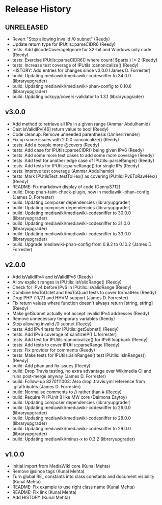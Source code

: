# Release History

## UNRELEASED
* Revert "Stop allowing invalid /0 subnet" (Reedy)
* Update return type for IPUtils::parseCIDR6 (Reedy)
* tests: Add @codeCoverageIgnore for 32-bit and Windows only code (Reedy)
* tests: Exercise IPUtils::parseCIDR6() where count( $parts ) != 2 (Reedy)
* tests: Increase test coverage of IPUtils::canonicalize() (Reedy)
* HISTORY: Add entries for changes since v3.0.0 (James D. Forrester)
* build: Updating mediawiki/mediawiki-codesniffer to 34.0.0 (libraryupgrader)
* build: Updating mediawiki/mediawiki-phan-config to 0.10.6 (libraryupgrader)
* build: Updating ockcyp/covers-validator to 1.3.1 (libraryupgrader)

## v3.0.0
* Add method to retrieve all IPs in a given range (Ammar Abdulhamid)
* Cast isValidIPv[46] return value to bool (Reedy)
* Code cleanup: Remove unneeded parenthesis (Umherirrender)
* Fix up some issues with 2.0.0 canonicalize() (Reedy)
* tests: Add a couple more @covers (Reedy)
* tests: Add case for IPUtils::parseCIDR() being given IPv6 (Reedy)
* tests: Add some more test cases to add some more coverage (Reedy)
* tests: Add test for another edge case of IPUtils::parseRange() (Reedy)
* tests: Add tests for IPUtils::parseRange() for single IPs (Reedy)
* tests: Improve test coverage (Ammar Abdulhamid)
* tests: Mark IPUtilsTest::testToHex() as covering IPUtils:IPv6ToRawHex() (Reedy)
* README: Fix markdown display of code (DannyS712)
* build: Drop phan-taint-check-plugin, now in mediawiki-phan-config (James D. Forrester)
* build: Updating composer dependencies (libraryupgrader)
* build: Updating composer dependencies (libraryupgrader)
* build: Updating mediawiki/mediawiki-codesniffer to 30.0.0 (libraryupgrader)
* build: Updating mediawiki/mediawiki-codesniffer to 31.0.0 (libraryupgrader)
* build: Updating mediawiki/mediawiki-codesniffer to 33.0.0 (libraryupgrader)
* build: Upgrade mediawiki-phan-config from 0.9.2 to 0.10.2 (James D. Forrester)

## v2.0.0
* Add isValidIPv4 and isValidIPv6 (Reedy)
* Allow explicit ranges in IPUtils::isValidRange() (Reedy)
* Check for IPv4 before IPv6 in IPUtils::isValidRange (Reedy)
* Combine hexToOctet and hexToQuad tests to cover formatHex (Reedy)
* Drop PHP 7.0/7.1 and HHVM support (James D. Forrester)
* Fix return values where function doesn't always return [string, string] (Reedy)
* Make getSubnet actually not accept invalid IPv4 addresses (Reedy)
* Remove unnecessary temporary variables (Reedy)
* Stop allowing invalid /0 subnet (Reedy)
* tests: Add IPv4 tests for IPUtils::getSubnet() (Reedy)
* tests: Add IPv6 coverage of sanitizeIP() (Jforrester)
* tests: Add test for IPUtils::canonicalize() for IPv6 loopback (Reedy)
* tests: Add tests to cover IPUtils::parseRange (Reedy)
* tests: Fix provider for comments (Reedy)
* tests: Make tests for IPUtils::isInRanges() test IPUtils::isInRanges() (Reedy)
* build: Add phan and fix issues (Reedy)
* build: Drop Travis testing, no extra advantage over Wikimedia CI and runs post-merge anyway (James D. Forrester)
* build: Follow-up 8270f11003: Also drop .travis.yml reference from .gitattributes (James D. Forrester)
* build: Normalise comments to // rather than # (Reedy)
* build: Require PHPUnit 8 like MW core (Daimona Eaytoy)
* build: Updating composer dependencies (libraryupgrader)
* build: Updating mediawiki/mediawiki-codesniffer to 26.0.0 (libraryupgrader)
* build: Updating mediawiki/mediawiki-codesniffer to 28.0.0 (libraryupgrader)
* build: Updating mediawiki/mediawiki-codesniffer to 29.0.0 (libraryupgrader)
* build: Updating mediawiki/minus-x to 0.3.2 (libraryupgrader)

## v1.0.0
* Initial import from MediaWiki core (Kunal Mehta)
* Remove @since tags (Kunal Mehta)
* Turn global RE_ constants into class constants and document visibility (Kunal Mehta)
* README: Fix example to use right class name (Kunal Mehta)
* README: Fix link (Kunal Mehta)
* Add HISTORY (Kunal Mehta)
